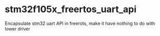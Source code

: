# stm32f105x_freertos_uart_api
Encapsulate stm32 uart API in freerots, make it have nothing to do with lower driver
